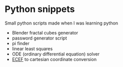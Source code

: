 # Python snippets

Small python scripts made when I was learning python

* Blender fractal cubes generator
* password generator script
* pi finder
* linear least squares
* ODE (ordinary differential equation) solver
* [ECEF](https://en.wikipedia.org/wiki/Earth-centered,_Earth-fixed_coordinate_system) to cartesian coordinate conversion
